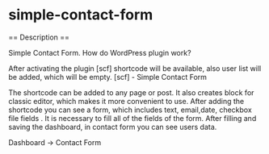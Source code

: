 # simple-contact-form
== Description ==

Simple Contact Form.
How do WordPress plugin work?

After activating the plugin [scf] shortcode will be available, also user list will be added, which will be empty.
[scf] - Simple Contact Form

The shortcode can be added to any page or post. It also creates block for classic editor, which makes it more convenient  to use.
After adding the shortcode you can see a form, which includes text, email,date, checkbox file fields .
It is necessary to fill  all of the fields of the form.
After filling and saving the dashboard, in contact form you can see users data.

Dashboard -> Contact Form
